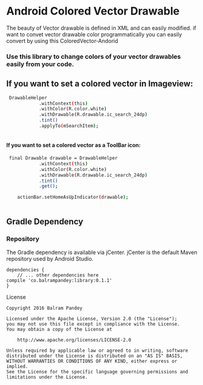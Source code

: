 # Android Colored Vector Drawable



The beauty of Vector drawable is  defined in XML and can easily modified.
if want to convet vector drawable color programmatically you can easily convert by using this 
ColoredVector-Andorid  

### Use this library to change colors of your vector drawables easily from your code.



## If you want to set a colored vector in Imageview:​



```sh
 DrawableHelper
            .withContext(this)
            .withColor(R.color.white)
            .withDrawable(R.drawable.ic_search_24dp)
            .tint()
            .applyTo(mSearchItem);
            
```
#### If you want to set a colored vector as a ToolBar icon: 
```sh
 final Drawable drawable = DrawableHelper
            .withContext(this)
            .withColor(R.color.white)
            .withDrawable(R.drawable.ic_search_24dp)
            .tint()
            .get();

    actionBar.setHomeAsUpIndicator(drawable);
            
```
## Gradle Dependency

### Repository

The Gradle dependency is available via jCenter. jCenter is the default Maven repository used by Android Studio.

```
dependencies {
    // ... other dependencies here
compile 'co.balrampandey:library:0.1.1'
}
```

License
```
Copyright 2016 Balram Pandey

Licensed under the Apache License, Version 2.0 (the "License");
you may not use this file except in compliance with the License.
You may obtain a copy of the License at

    http://www.apache.org/licenses/LICENSE-2.0

Unless required by applicable law or agreed to in writing, software
distributed under the License is distributed on an "AS IS" BASIS,
WITHOUT WARRANTIES OR CONDITIONS OF ANY KIND, either express or implied.
See the License for the specific language governing permissions and
limitations under the License.

```


